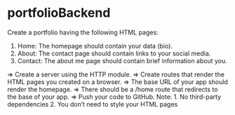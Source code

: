 # portfolioBackend
Create a portfolio having the following HTML pages:
1. Home: The homepage should contain your data (bio).
2. About: The contact page should contain links to your social media.
3. Contact: The about me page should contain brief information about you.

=> Create a server using the HTTP module.
=> Create routes that render the HTML pages you created on a browser.
=> The base URL of your app should render the homepage.
=> There should be a /home route that redirects to the base of your app.
=> Push your code to GitHub.
Note: 1. No third-party dependencies
          2. You don’t need to style your HTML pages
